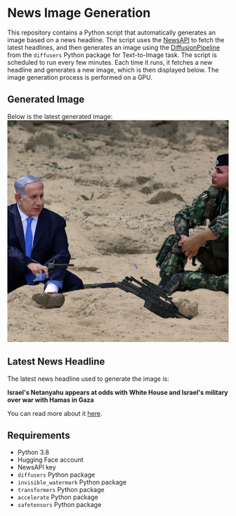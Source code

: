 # News Image Generation
This repository contains a Python script that automatically generates an image based on a news headline. The script uses the [NewsAPI](https://newsapi.org/) to fetch the latest headlines, and then generates an image using the [DiffusionPipeline](https://github.com/huggingface/diffusers) from the `diffusers` Python package for Text-to-Image task.
The script is scheduled to run every few minutes. Each time it runs, it fetches a new headline and generates a new image, which is then displayed below. The image generation process is performed on a GPU.

## Generated Image
Below is the latest generated image:
![Generated Image](image.png)

## Latest News Headline
The latest news headline used to generate the image is:

**Israel's Netanyahu appears at odds with White House and Israel's military over war with Hamas in Gaza**

You can read more about it [here](https://news.google.com/rss/articles/CBMiZmh0dHBzOi8vd3d3LmNic25ld3MuY29tL25ld3MvaXNyYWVsLWhhbWFzLXdhci1uZXRhbnlhaHUtd2hpdGUtaG91c2UtaWRmLWRpZmZlcmVuY2VzLWhlemJvbGxhaC1sZWJhbm9uL9IBamh0dHBzOi8vd3d3LmNic25ld3MuY29tL2FtcC9uZXdzL2lzcmFlbC1oYW1hcy13YXItbmV0YW55YWh1LXdoaXRlLWhvdXNlLWlkZi1kaWZmZXJlbmNlcy1oZXpib2xsYWgtbGViYW5vbi8?oc=5).

## Requirements
- Python 3.8
- Hugging Face account
- NewsAPI key
- `diffusers` Python package
- `invisible_watermark` Python package
- `transformers` Python package
- `accelerate` Python package
- `safetensors` Python package
